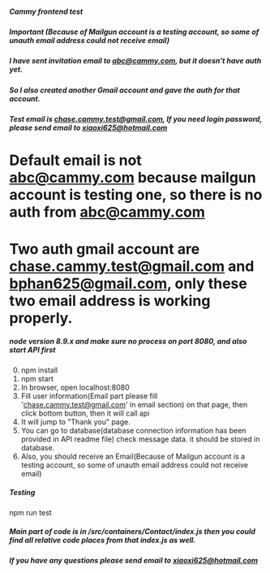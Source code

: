 ##### Cammy frontend test

##### Important (Because of Mailgun account is a testing account, so some of unauth email address could not receive email)
##### I have sent invitation email to abc@cammy.com, but it doesn't have auth yet.
##### So I also created another Gmail account and gave the auth for that account.
##### Test email is chase.cammy.test@gmail.com, If you need login password, please send email to xiaoxi625@hotmail.com
# Default email is not abc@cammy.com because mailgun account is testing one, so there is no auth from abc@cammy.com
# Two auth gmail account are  chase.cammy.test@gmail.com and bphan625@gmail.com, only these two email address is working properly.

##### node version 8.9.x and make sure no process on port 8080, and also start API first
0. npm install
1. npm start
2. In browser, open localhost:8080
3. Fill user information(Email part please fill 'chase.cammy.test@gmail.com' in email section) on that page, then click bottom button, then it will call api
4. It will jump to "Thank you" page.
5. You can go to database(database connection information has been provided in API readme file) check message data. it should be stored in database.
6. Also, you should receive an Email(Because of Mailgun account is a testing account, so some of unauth email address could not receive email)

##### Testing
npm run test

##### Main part of code is in /src/containers/Contact/index.js then you could find all relative code places from that index.js as well.

##### If you have any questions please send email to xiaoxi625@hotmail.com